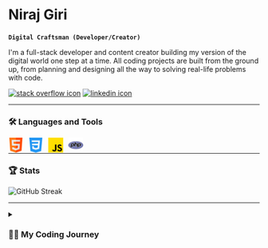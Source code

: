 # Niraj Giri

**`Digital Craftsman (Developer/Creator)`**

I'm a full-stack developer and content creator building my version of the digital world one step at a time. All coding projects are built from the ground up, from planning and designing all the way to solving real-life problems with code.

   <p align="left">
      <a href="https://stackoverflow.com/users/22138079/nirajgirixd">
         <img alt="stack overflow icon" title="Stack Overflow Profile" src="https://custom-icon-badges.demolab.com/github/followers/nirajgiriXD?color=236ad3&label=StackOverflow&logo=stack_overflow_icon&logoColor=white&style=for-the-badge&labelColor=236ad3"/></a>  
      <a href="https://github.com/ForrestKnight?tab=followers">
         <img alt="linkedin icon" title="LinkedIn Profile" src="https://custom-icon-badges.demolab.com/github/followers/nirajgiriXD?color=%23E05D44&style=for-the-badge&logo=linked_in_icon&label=LinkedIn&logoColor=white&labelColor=%23E05D44"/></a>
   </p>

---

### 🛠️ Languages and Tools


<img align="left" alt="HTML" width="30px" style="padding-right:10px;" src="image/html.png" />
<img align="left" alt="CSS" width="30px" style="padding-right:10px;" src="image/css.png" />
<img align="left" alt="JavaScript" width="30px" style="padding-right:10px;" src="image/js.png" />
<img align="left" alt="PHP" width="30px" style="padding-right:10px;" src="image/php.png" />
<br />

---

### 🏆 Stats

<!-- ![GitHub stats](https://github-readme-stats.vercel.app/api?username=nirajgiriXD&show_icons=true&theme=gruvbox) -->

![GitHub Streak](https://streak-stats.demolab.com?user=nirajgiriXD&theme=gruvbox&border_radius=4.5)

---

<details>
 <summary><h3>👨‍💻 My Coding Journey</h3></summary>
 <p>
    I began my coding journey as a computer engineering student, fueled by curiosity and a deep desire to understand how things were made and how they worked. I delved into various programming languages, frameworks, and tools. Mastering frontend technologies like HTML, CSS, and JavaScript, I honed my skills in crafting visually appealing and user-friendly interfaces. Simultaneously, I dived into backend development, learning languages such as PHP and JavaScript with CMS like WordPress. This comprehensive skill set ultimately led me to become a full stack developer, capable of seamlessly bridging the gap between frontend and backend development, and bringing my own ideas to life.
 </p>
 <p>
   Today, as a full stack developer, I relish the opportunity to design and develop my own applications and websites, providing end-to-end solutions and a seamless user experience. The satisfaction of transforming abstract concepts into tangible, functional programs fuels my passion for this field. I continuously seek to stay updated with the latest technologies and industry trends, committed to lifelong learning and growth. As I embark on new challenges, I am excited about the endless possibilities that lie ahead and the opportunity to create innovative digital experiences that have a positive impact.
 </p>
</details>
